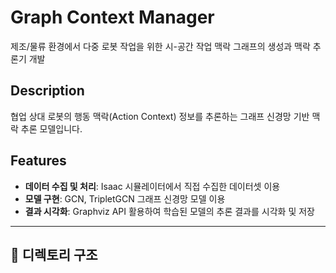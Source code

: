 # Graph Context Manager
제조/물류 환경에서 다중 로봇 작업을 위한 시-공간 작업 맥락 그래프의 생성과 맥락 추론기 개발


## Description
협업 상대 로봇의 행동 맥락(Action Context) 정보를 추론하는 그래프 신경망 기반 맥락 추론 모델입니다.


## Features
- **데이터 수집 및 처리**: Isaac 시뮬레이터에서 직접 수집한 데이터셋 이용
- **모델 구현**: GCN, TripletGCN 그래프 신경망 모델 이용
- **결과 시각화**: Graphviz API 활용하여 학습된 모델의 추론 결과를 시각화 및 저장 

---

## 📂 디렉토리 구조